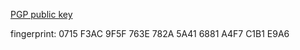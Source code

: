 [PGP public key](https://github.com/samashti/pgp-public-key/blob/main/nikhil-h.asc)

fingerprint: 0715 F3AC 9F5F 763E 782A  5A41 6881 A4F7 C1B1 E9A6
